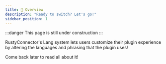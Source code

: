 ```yaml
---
title: 📖 Overview
description: "Ready to switch? Let's go!"
sidebar_position: 1
---
```


:::danger
This page is still under construction
:::

RustyConnector's Lang system lets users customize their plugin experience by altering the languages and phrasing that the plugin uses!

Come back later to read all about it!